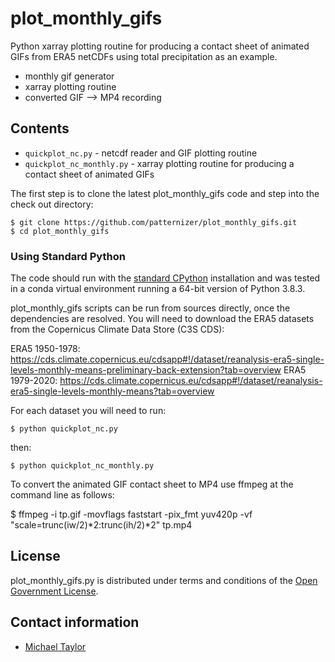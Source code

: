 # plot_monthly_gifs

Python xarray plotting routine for producing a contact sheet of animated GIFs from ERA5 netCDFs using total precipitation as an example.

* monthly gif generator
* xarray plotting routine
* converted GIF --> MP4 recording

## Contents

* `quickplot_nc.py` - netcdf reader and GIF plotting routine
* `quickplot_nc_monthly.py` - xarray plotting routine for producing a contact sheet of animated GIFs

The first step is to clone the latest plot_monthly_gifs code and step into the check out directory: 

    $ git clone https://github.com/patternizer/plot_monthly_gifs.git
    $ cd plot_monthly_gifs

### Using Standard Python

The code should run with the [standard CPython](https://www.python.org/downloads/) installation and was tested 
in a conda virtual environment running a 64-bit version of Python 3.8.3.

plot_monthly_gifs scripts can be run from sources directly, once the dependencies are resolved. You will need to download the ERA5 datasets from the Copernicus Climate Data Store (C3S CDS): 

ERA5 1950-1978: https://cds.climate.copernicus.eu/cdsapp#!/dataset/reanalysis-era5-single-levels-monthly-means-preliminary-back-extension?tab=overview
ERA5 1979-2020: https://cds.climate.copernicus.eu/cdsapp#!/dataset/reanalysis-era5-single-levels-monthly-means?tab=overview

For each dataset you will need to run:

    $ python quickplot_nc.py

then:

    $ python quickplot_nc_monthly.py

To convert the animated GIF contact sheet to MP4 use ffmpeg at the command line as follows:

$ ffmpeg -i tp.gif -movflags faststart -pix_fmt yuv420p -vf "scale=trunc(iw/2)*2:trunc(ih/2)*2" tp.mp4

## License

plot_monthly_gifs.py is distributed under terms and conditions of the [Open Government License](http://www.nationalarchives.gov.uk/doc/open-government-licence/version/3/).

## Contact information

* [Michael Taylor](michael.a.taylor@uea.ac.uk)

